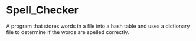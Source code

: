 # Spell_Checker
A program that stores words in a file into a hash table and uses a dictionary file to determine if the words are spelled correctly.
